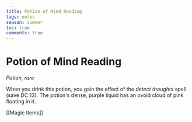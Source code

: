 ---title: Potion of Mind Readingtags: notesseason: summertoc: truecomments: true---
# Potion of Mind Reading

*Potion, rare*

When you drink this potion, you gain the effect of the *detect thoughts* spell (save DC 13). The potion's dense, purple liquid has an ovoid cloud of pink floating in it.


[[Magic Items]]
